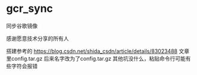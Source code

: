 # gcr_sync
同步谷歌镜像

感谢愿意技术分享的所有人

  搭建参考的 https://blog.csdn.net/shida_csdn/article/details/83023488
  文章里config.tar.gz 后来名字改为了config.tar.gz 其他坑没什么，粘贴命令行可能有些字符会报错
